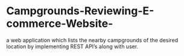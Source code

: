 # Campgrounds-Reviewing-E-commerce-Website-
a web application which lists the nearby campgrounds of the desired location by implementing REST API’s along with user.
